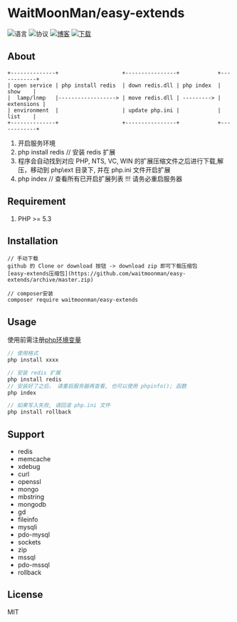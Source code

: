 # WaitMoonMan/easy-extends
![语言](https://img.shields.io/badge/language-php-green.svg)
![协议](https://img.shields.io/badge/license-MIT-008800.svg)
[![博客](https://img.shields.io/badge/blog-@waitmoonman-blue.svg)](https://waitmoonman.github.io/)
[![下载](https://img.shields.io/badge/download-link-0000aa.svg)](https://github.com/waitmoonman/easy-extends/archive/master.zip)
## About
```
+--------------+                    +----------------+            +------------+
| open service | php install redis  | down redis.dll | php index  |    show    |
|  lamp/lnmp   |------------------> | move redis.dll | ---------> | extensions |
| environment  |                    | update php.ini |            |    list    |
+--------------+                    +----------------+            +------------+
```
1. 开启服务环境
2. php install redis  // 安装 redis 扩展
3. 程序会自动找到对应 PHP, NTS, VC, WIN 的扩展压缩文件之后进行下载,解压，移动到 php\ext 目录下, 并在 php.ini 文件开启扩展
4. php index          // 查看所有已开启扩展列表 !!! 请务必重启服务器

## Requirement
1. PHP >= 5.3

## Installation
```shell
// 手动下载
github 的 Clone or download 按钮 -> download zip 即可下载压缩包
[easy-extends压缩包](https://github.com/waitmoonman/easy-extends/archive/master.zip)

// composer安装
composer require waitmoonman/easy-extends
```
## Usage
使用前需注册[php环境变量](http://blog.shiguopeng.cn/article/10201.html)
```php
// 使用格式
php install xxxx

// 安装 redis 扩展
php install redis
// 安装好了之后， 请重启服务器再查看, 也可以使用 phpinfo(); 函数
php index

// 如果写入失败, 请回滚 php.ini 文件
php install rollback
```    
## Support
* redis
* memcache
* xdebug
* curl
* openssl
* mongo
* mbstring
* mongodb
* gd
* fileinfo
* mysqli
* pdo-mysql
* sockets
* zip
* mssql
* pdo-mssql
* rollback
## License
MIT